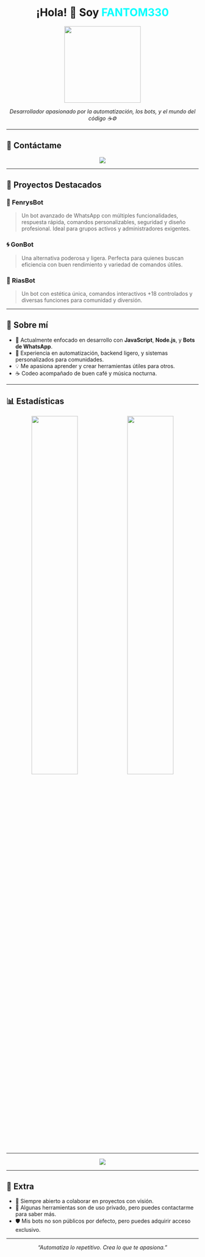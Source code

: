 <h1 align="center">¡Hola! 👋 Soy <span style="color:#00FFFF;">FANTOM330</span></h1>

<p align="center">
  <img src="https://media.giphy.com/media/SUenXNiD9sRoc/giphy.gif" width="200" />
</p>

<p align="center">
  <i>Desarrollador apasionado por la automatización, los bots, y el mundo del código ☕⚙️</i>
</p>

---

## 📱 Contáctame

<p align="center">
  <a href="https://wa.me/50231458537" target="_blank">
    <img src="https://img.shields.io/badge/💬%20WhatsApp-FANTOM330-25D366?style=for-the-badge&logo=whatsapp&logoColor=white"/>
  </a>
</p>

---

## 🚀 Proyectos Destacados

### 🤖 FenrysBot
> Un bot avanzado de WhatsApp con múltiples funcionalidades, respuesta rápida, comandos personalizables, seguridad y diseño profesional. Ideal para grupos activos y administradores exigentes.

### 🌀 GonBot
> Una alternativa poderosa y ligera. Perfecta para quienes buscan eficiencia con buen rendimiento y variedad de comandos útiles.

### 👑 RiasBot
> Un bot con estética única, comandos interactivos +18 controlados y diversas funciones para comunidad y diversión.

---

## 🧠 Sobre mí

- 🔭 Actualmente enfocado en desarrollo con **JavaScript**, **Node.js**, y **Bots de WhatsApp**.
- 🧠 Experiencia en automatización, backend ligero, y sistemas personalizados para comunidades.
- 💡 Me apasiona aprender y crear herramientas útiles para otros.
- ☕ Codeo acompañado de buen café y música nocturna.

---

## 📊 Estadísticas

<p align="center">
  <img src="https://github-readme-stats.vercel.app/api?username=El-brayan502&show_icons=true&theme=radical" width="49%" />
  <img src="https://github-readme-stats.vercel.app/api/top-langs/?username=El-brayan502&layout=compact&theme=radical" width="49%" />
</p>

---

<p align="center">
  <img src="https://github-readme-activity-graph.vercel.app/graph?username=El-brayan502&theme=react-dark" />
</p>

---

## 📌 Extra

- 📂 Siempre abierto a colaborar en proyectos con visión.
- 🔐 Algunas herramientas son de uso privado, pero puedes contactarme para saber más.
- 🛡️ Mis bots no son públicos por defecto, pero puedes adquirir acceso exclusivo.

---

<p align="center">
  <i>“Automatiza lo repetitivo. Crea lo que te apasiona.”</i>
</p>